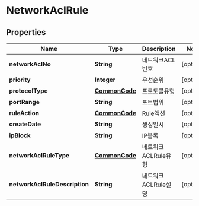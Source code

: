 
# NetworkAclRule

## Properties
Name | Type | Description | Notes
------------ | ------------- | ------------- | -------------
**networkAclNo** | **String** | 네트워크ACL번호 |  [optional]
**priority** | **Integer** | 우선순위 |  [optional]
**protocolType** | [**CommonCode**](CommonCode.md) | 프로토콜유형 |  [optional]
**portRange** | **String** | 포트범위 |  [optional]
**ruleAction** | [**CommonCode**](CommonCode.md) | Rule액션 |  [optional]
**createDate** | **String** | 생성일시 |  [optional]
**ipBlock** | **String** | IP블록 |  [optional]
**networkAclRuleType** | [**CommonCode**](CommonCode.md) | 네트워크ACLRule유형 |  [optional]
**networkAclRuleDescription** | **String** | 네트워크ACLRule설명 |  [optional]



